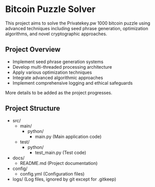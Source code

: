 # Bitcoin Puzzle Solver

This project aims to solve the Privatekey.pw 1000 bitcoin puzzle using advanced techniques including seed phrase generation, optimization algorithms, and novel cryptographic approaches.

## Project Overview

- Implement seed phrase generation systems
- Develop multi-threaded processing architecture
- Apply various optimization techniques
- Integrate advanced algorithmic approaches
- Implement comprehensive logging and ethical safeguards

More details to be added as the project progresses.

## Project Structure

- src/
  - main/
    - python/
      - main.py (Main application code)
  - test/
    - python/
      - test_main.py (Test code)
- docs/
  - README.md (Project documentation)
- config/
  - config.yml (Configuration files)
- logs/ (Log files, ignored by git except for .gitkeep)

